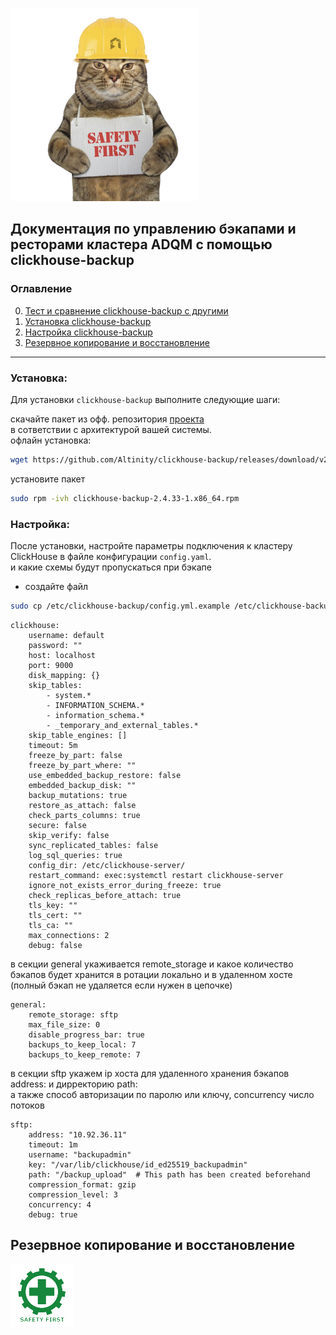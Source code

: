 [![Alt text](cat.png)](https://docs.arenadata.io/ru/ADQM/current/introduction/intro.html)
## Документация по управлению бэкапами и ресторами кластера ADQM с помощью clickhouse-backup

### Оглавление

0. [Тест и сравнение clickhouse-backup с другими](test_clickhouse_backup.pdf)
1. [Установка clickhouse-backup](#установка)
2. [Настройка clickhouse-backup](#настройка)
3. [Резервное копирование и восстановление](#резервное-копирование-и-восстановление)

---

### Установка:

Для установки `clickhouse-backup` выполните следующие шаги:

скачайте пакет из офф. репозитория [проекта](https://github.com/Altinity/clickhouse-backup/releases)  
в сответствии с архитектурой вашей системы.  
офлайн установка:
```sh
wget https://github.com/Altinity/clickhouse-backup/releases/download/v2.4.33/clickhouse-backup-2.4.33-1.x86_64.rpm
```
установите пакет  
```sh
sudo rpm -ivh clickhouse-backup-2.4.33-1.x86_64.rpm
```

### Настройка:


После установки, настройте параметры подключения к кластеру ClickHouse в файле конфигурации `config.yaml`.  
и какие схемы будут пропускаться при бэкапе
- создайте файл 
```sh
sudo cp /etc/clickhouse-backup/config.yml.example /etc/clickhouse-backup/config.yml
```
```
clickhouse:
    username: default
    password: ""
    host: localhost
    port: 9000
    disk_mapping: {}
    skip_tables:
        - system.*
        - INFORMATION_SCHEMA.*
        - information_schema.*
        - _temporary_and_external_tables.*
    skip_table_engines: []
    timeout: 5m
    freeze_by_part: false
    freeze_by_part_where: ""
    use_embedded_backup_restore: false
    embedded_backup_disk: ""
    backup_mutations: true
    restore_as_attach: false
    check_parts_columns: true
    secure: false
    skip_verify: false
    sync_replicated_tables: false
    log_sql_queries: true
    config_dir: /etc/clickhouse-server/
    restart_command: exec:systemctl restart clickhouse-server
    ignore_not_exists_error_during_freeze: true
    check_replicas_before_attach: true
    tls_key: ""
    tls_cert: ""
    tls_ca: ""
    max_connections: 2
    debug: false
```

в секции general укаживается remote_storage и какое количество бэкапов будет хранится в ротации локально и в удаленном хосте (полный бэкап не удаляется если нужен в цепочке)
```
general:
    remote_storage: sftp
    max_file_size: 0
    disable_progress_bar: true
    backups_to_keep_local: 7
    backups_to_keep_remote: 7

```

в секции sftp укажем ip хоста для удаленного хранения бэкапов address: и дирректорию path:  
а также способ авторизации по паролю или ключу, concurrency число потоков
```
sftp:
    address: "10.92.36.11"
    timeout: 1m
    username: "backupadmin"
    key: "/var/lib/clickhouse/id_ed25519_backupadmin"
    path: "/backup_upload"  # This path has been created beforehand
    compression_format: gzip
    compression_level: 3
    concurrency: 4
    debug: true
```

## Резервное копирование и восстановление





[![Alt text](kisspng.png)](https://docs.arenadata.io/ru/ADQM/current/introduction/intro.html)